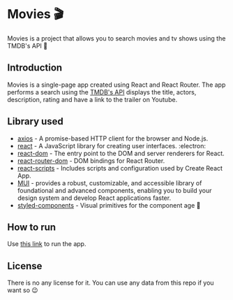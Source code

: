 # Movies 🎬

Movies is a project that allows you to search movies and tv shows using the TMDB's API :mag_right:

## Introduction

Movies is a single-page app created using React and React Router.
The app performs a search using the [TMDB's API](https://www.themoviedb.org/documentation/api) displays the title, actors, description, rating and  have a link to the trailer on Youtube.

## Library used

- [axios](https://www.npmjs.com/package/axios) - A promise-based HTTP client for the browser and Node.js.
- [react](https://www.npmjs.com/package/react) - A JavaScript library for creating user interfaces. :electron:
- [react-dom](https://www.npmjs.com/package/react-dom) - The entry point to the DOM and server renderers for React.
- [react-router-dom](https://www.npmjs.com/package/react-router-dom) - DOM bindings for React Router.
- [react-scripts](https://www.npmjs.com/package/react-scripts) - Includes scripts and configuration used by Create React App.
- [MUI](https://mui.com/) - provides a robust, customizable, and accessible library of foundational and advanced components, enabling you to build your design system and develop React applications faster.
- [styled-components](https://www.npmjs.com/package/styled-components) - Visual primitives for the component age :nail_care:

## How to run

Use [this link](https://margaretkulinich.github.io/movies) to run the app.

## License

There is no any license for it. You can use any data from this repo if you want so :wink:
